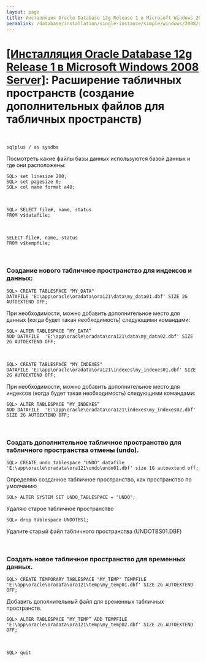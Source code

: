 ```yaml
---
layout: page
title: Инсталляция Oracle Database 12g Release 1 в Microsoft Windows 2008 Server
permalink: /database/installation/single-instance/simple/windows/2008/oracle/12.1/oracle-additionals-datafiles/
---
```


# <a href="/database/installation/single-instance/simple/windows/2008/oracle/12.1/">[Инсталляция Oracle Database 12g Release 1 в Microsoft Windows 2008 Server]</a>: Расширение табличных пространств (создание дополнительных файлов для табличных пространств)

<br/>

	sqlplus / as sysdba


Посмотреть какие файлы базы данных используются базой данных и где они расположены:

	SQL> set linesize 200;
	SQL> set pagesize 0;
	SQL> col name format a40;


<br/>

	SQL> SELECT file#, name, status
	FROM v$datafile;

<br/>

	SELECT file#, name, status
	FROM v$tempfile;

<br/>

### Создание нового табличное пространство для индексов и данных:

	SQL> CREATE TABLESPACE "MY_DATA"
	DATAFILE 'E:\app\oracle\oradata\ora121\data\my_data01.dbf' SIZE 2G AUTOEXTEND OFF;


При необходимости, можно добавить дополнительное место для данных (когда будет такая необходимость) следующими командами:

	SQL> ALTER TABLESPACE “MY_DATA”
	ADD DATAFILE  'E:\app\oracle\oradata\ora121\data\my_data02.dbf' SIZE 2G AUTOEXTEND OFF;


<br/>

	SQL> CREATE TABLESPACE "MY_INDEXES"
	DATAFILE 'E:\app\oracle\oradata\ora121\indexes\my_indexes01.dbf' SIZE 2G AUTOEXTEND OFF;

При необходимости, можно добавить дополнительное место для индексов (когда будет такая необходимость) следующими командами:

	SQL> ALTER TABLESPACE “MY_INDEXES”
	ADD DATAFILE  'E:\app\oracle\oradata\ora121\indexes\my_indexes02.dbf' SIZE 2G AUTOEXTEND OFF;

<br/>

### Создать дополнительное табличное пространство для табличного пространства отмены (undo).


	SQL> CREATE undo tablespace "UNDO" datafile 'E:\app\oracle\oradata\ora121\undo\undo01.dbf' size 1G autoextend off;


Определяю созданное табличное пространство, как пространство по умолчанию

	SQL> ALTER SYSTEM SET UNDO_TABLESPACE = "UNDO";


Удаляю старое табличное пространство

	SQL> drop tablespace UNDOTBS1;


Удалите старый файл табличного пространства (UNDOTBS01.DBF)

<br/>

### Создать новое табличное пространство для временных данных.


	SQL> CREATE TEMPORARY TABLESPACE "MY_TEMP" TEMPFILE 'E:\app\oracle\oradata\ora121\temp\my_temp01.dbf' SIZE 2G AUTOEXTEND OFF;


Добавить дополнительный файл для временных табличных пространств.


	SQL> ALTER TABLESPACE “MY_TEMP” ADD TEMPFILE 'E:\app\oracle\oradata\ora121\temp\my_temp02.dbf' SIZE 2G AUTOEXTEND OFF;

<br/>

	SQL> quit
